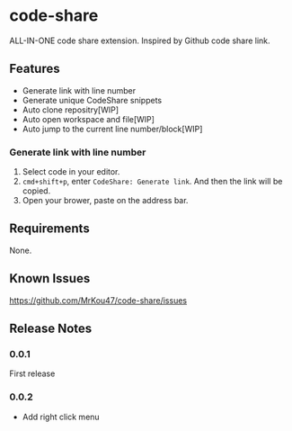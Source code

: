 # code-share

ALL-IN-ONE code share extension. Inspired by Github code share link.

## Features

- Generate link with line number
- Generate unique CodeShare snippets
- Auto clone repositry[WIP]
- Auto open workspace and file[WIP]
- Auto jump to the current line number/block[WIP]

### Generate link with line number

1. Select code in your editor.
2. `cmd+shift+p`, enter `CodeShare: Generate link`. And then the link will be copied.
3. Open your brower, paste on the address bar.

## Requirements

None.

## Known Issues
https://github.com/MrKou47/code-share/issues

## Release Notes

### 0.0.1

First release

### 0.0.2

- Add right click menu
